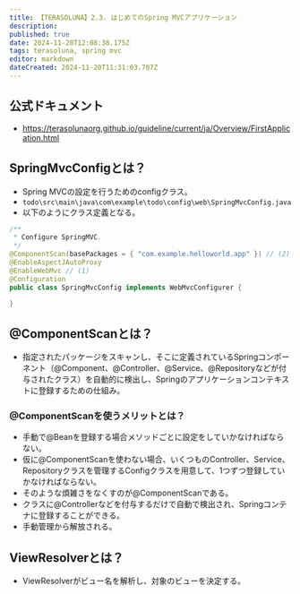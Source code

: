 ```yaml
---
title: 【TERASOLUNA】2.3. はじめてのSpring MVCアプリケーション
description: 
published: true
date: 2024-11-20T12:08:38.175Z
tags: terasoluna, spring mvc
editor: markdown
dateCreated: 2024-11-20T11:31:03.707Z
---
```


## 公式ドキュメント
- https://terasolunaorg.github.io/guideline/current/ja/Overview/FirstApplication.html

## SpringMvcConfigとは？
- Spring MVCの設定を行うためのconfigクラス。
- `todo\src\main\java\com\example\todo\config\web\SpringMvcConfig.java`
- 以下のようにクラス定義となる。
```java
/**
 * Configure SpringMVC.
 */
@ComponentScan(basePackages = { "com.example.helloworld.app" }) // (2)
@EnableAspectJAutoProxy
@EnableWebMvc // (1)
@Configuration
public class SpringMvcConfig implements WebMvcConfigurer {

}
```

## @ComponentScanとは？
- 指定されたパッケージをスキャンし、そこに定義されているSpringコンポーネント（@Component、@Controller、@Service、@Repositoryなどが付与されたクラス）を自動的に検出し、Springのアプリケーションコンテキストに登録するための仕組み。

### @ComponentScanを使うメリットとは？
- 手動で@Beanを登録する場合メソッドごとに設定をしていかなければならない。
- 仮に@ComponentScanを使わない場合、いくつものController、Service、Repositoryクラスを管理するConfigクラスを用意して、1つずつ登録していかなければならない。
- そのような煩雑さをなくすのが@ComponentScanである。
- クラスに@Controllerなどを付与するだけで自動で検出され、Springコンテナに登録することができる。
- 手動管理から解放される。

## ViewResolverとは？
- ViewResolverがビュー名を解析し、対象のビューを決定する。
